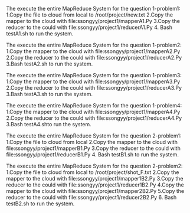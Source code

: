 The execute the entire MapReduce System for the question 1-problem1:
1.Copy the file to cloud from local to /root/project/new.txt
2.Copy the mapper to the cloud with file:ssongyy/project1/mapperA1.Py
3.Copy the reducer to the could with file:ssongyy/project1/reducerA1.Py
4. Bash testA1.sh to run the system. 

The execute the entire MapReduce System for the question 1-problem2:
1.Copy the mapper to the cloud with file:ssongyy/project1/mapperA2.Py
2.Copy the reducer to the could with file:ssongyy/project1/reducerA2.Py
3.Bash testA2.sh to run the system.

The execute the entire MapReduce System for the question 1-problem3:
1.Copy the mapper to the cloud with file:ssongyy/project1/mapperA3.Py
2.Copy the reducer to the could with file:ssongyy/project1/reducerA3.Py
3.Bash testA3.sh to run the system.

The execute the entire MapReduce System for the question 1-problem4:
1.Copy the mapper to the cloud with file:ssongyy/project1/mapperA4.Py
2.Copy the reducer to the could with file:ssongyy/project1/reducerA4.Py
3.Bash testA4.shto run the system.


The execute the entire MapReduce System for the question 2-problem1:
1.Copy the file to cloud from local 
2.Copy the mapper to the cloud with file:ssongyy/project1/mapperB1.Py
3.Copy the reducer to the could with file:ssongyy/project1/reducerB1.Py
4. Bash testB1.sh to run the system. 


The execute the entire MapReduce System for the question 2-problem2:
1.Copy the file to cloud from local to /root/project/shot_F.txt
2.Copy the mapper to the cloud with file:ssongyy/project1/mapper1B2.Py
3.Copy the reducer to the could with file:ssongyy/project1/reducer1B2.Py
4.Copy the mapper to the cloud with file:ssongyy/project1/mapper2B2.Py
5.Copy the reducer to the could with file:ssongyy/project1/reducer2B2.Py
6. Bash testB2.sh to run the system. 



